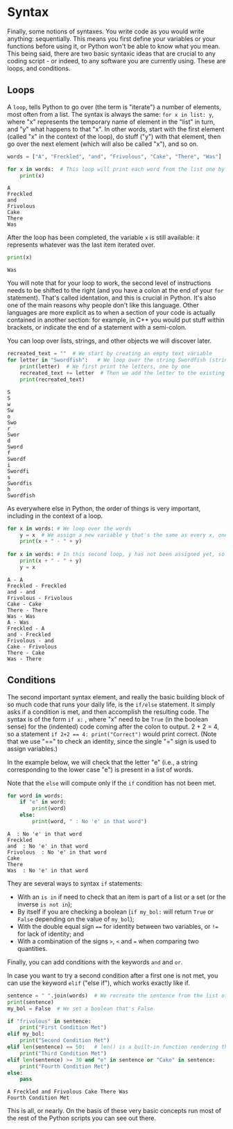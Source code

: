 # Syntax

Finally, some notions of syntaxes. You write code as you would write anything: sequentially. This means 
you first define your variables or your functions before using it, or Python won't be able to know what you mean. 
This being said, there are two basic syntaxic ideas that are crucial to any coding script - or indeed, to any software you are currently using. These are loops, and conditions.

## Loops

A `loop`,  tells Python to go over (the term is "iterate") a number of elements, most often from a list. 
The syntax is always the same: `for x in list: y`, where "x" represents the temporary name of element in the "list" in 
turn, and "y" what happens to that "x". In other words, start with the first element (called "x" in the context of 
the loop), do stuff ("y") with that element, then go over the 
next element (which will also be called "x"), and so on. 


```python
words = ["A", "Freckled", "and", "Frivolous", "Cake", "There", "Was"]

for x in words:  # This loop will print each word from the list one by one
    print(x)
```

    A
    Freckled
    and
    Frivolous
    Cake
    There
    Was


After the loop has been completed, the variable `x` is still available: it represents whatever was the last item iterated over.


```python
print(x)
```

    Was


You will note that for your loop to work, the second level of instructions needs to be shifted to the right (and you 
have a colon at the end of your `for` statement). That's 
called identation, and this is crucial in Python. It's also one of the main reasons why people don't like this 
language. Other languages are more explicit as to when a section of your code is actually contained in another 
section: for example, in C++ you would put stuff within brackets, or indicate the end of a statement with a semi-colon.

You can loop over lists, strings, and other objects we will discover later.


```python
recreated_text = ""  # We start by creating an empty text variable
for letter in "Swordfish":   # We loop over the string Swordfish (strings can be used as lists of letters)
    print(letter)  # We first print the letters, one by one
    recreated_text += letter  # Then we add the letter to the existing recreated text; remember that x += 1 increment x by 1
    print(recreated_text)
```

    S
    S
    w
    Sw
    o
    Swo
    r
    Swor
    d
    Sword
    f
    Swordf
    i
    Swordfi
    s
    Swordfis
    h
    Swordfish


As everywhere else in Python, the order of things is very important, including in the context of a loop.


```python
for x in words: # We loop over the words
    y = x  # We assign a new variable y that's the same as every x, one by one
    print(x + " - " + y)
    
for x in words: # In this second loop, y has not been assigned yet, so it is still the last-assigned y
    print(x + " - " + y)
    y = x
```

    A - A
    Freckled - Freckled
    and - and
    Frivolous - Frivolous
    Cake - Cake
    There - There
    Was - Was
    A - Was
    Freckled - A
    and - Freckled
    Frivolous - and
    Cake - Frivolous
    There - Cake
    Was - There


## Conditions

The second important syntax element, and really the basic building block of so much code that runs your 
daily life, is the `if/else` statement. It simply asks if a condition is met, and then accomplish the resulting code.
The syntax is of the form `if x:` , where "x" need to be <code>True</code> (in the boolean sense) for the (indented) code coming after the colon to output. 2 + 2 = 4, so a statement `if 2+2 == 4: print("Correct")` would print correct. (Note that 
we use "==" to check an identity, since the single "=" sign is used to assign variables.)

In the example below, we will check that the letter "e" (i.e., a string corresponding to the lower case "e") is present in a list of words.

Note that the `else` will compute only if the `if` condition has not been met. 


```python
for word in words:
    if "e" in word:
        print(word)
    else:
        print(word, " : No 'e' in that word")
```

    A  : No 'e' in that word
    Freckled
    and  : No 'e' in that word
    Frivolous  : No 'e' in that word
    Cake
    There
    Was  : No 'e' in that word


They are several ways to syntax `if` statements:
<ul><li>With an <code>is in</code> if need to check that an item is part of a list or a set (or the inverse 
<code>is not in</code>);</li>
    <li>By itself if you are checking a boolean (<code>if my_bol:</code> will return <code>True</code> or 
<code>False</code> depending on the value of <code>my_bol</code>);</li>
    <li>With the double equal sign <code>==</code> for identity between two variables, or <code>!=</code> for lack of 
identity; and</li>
    <li>With a combination of the signs <code>></code>, <code><</code> and <code>=</code> when comparing two 
quantities.</li></ul>

Finally, you can add conditions with the keywords `and` and `or`. 

In case you want to try a second condition after a first one is not met, you can use the keyword `elif` ("else if"), which works exactly like if.


```python
sentence = " ".join(words)  # We recreate the sentence from the list of words with the method join
print(sentence)
my_bol = False  # We set a boolean that's False

if "frivolous" in sentence:
    print("First Condition Met")
elif my_bol:
    print("Second Condition Met")
elif len(sentence) == 50:   # len() is a built-in function rendering the length of a list or string
    print("Third Condition Met")
elif len(sentence) >= 30 and "e" in sentence or "Cake" in sentence:
    print("Fourth Condition Met")
else:
    pass
```

    A Freckled and Frivolous Cake There Was
    Fourth Condition Met


This is all, or nearly. On the basis of these very basic concepts run most of the rest of the Python scripts you can see out there. 
